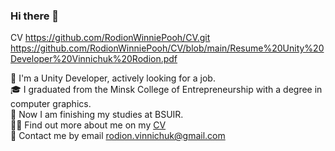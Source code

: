 ### Hi there 👋  
CV https://github.com/RodionWinniePooh/CV.git
https://github.com/RodionWinniePooh/CV/blob/main/Resume%20Unity%20Developer%20Vinnichuk%20Rodion.pdf




👨‍ I'm a Unity Developer, actively looking for a job.   
🎓 I graduated from the Minsk College of Entrepreneurship with a degree in computer graphics.  
💪 Now I am finishing my studies at BSUIR.  
👨‍💻 Find out more about me on my [CV](https://github.com/RodionWinniePooh/CV/blob/main/Resume%20Unity%20Developer%20Vinnichuk%20Rodion.pdf)   
📩 Contact me by email rodion.vinnichuk@gmail.com  

 

